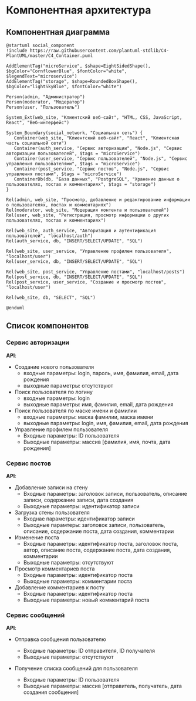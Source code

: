 # Компонентная архитектура
<!-- Состав и взаимосвязи компонентов системы между собой и внешними системами с указанием протоколов, ключевые технологии, используемые для реализации компонентов.
Диаграмма контейнеров C4 и текстовое описание. 
-->
## Компонентная диаграмма

```plantuml
@startuml social_component
!include https://raw.githubusercontent.com/plantuml-stdlib/C4-PlantUML/master/C4_Container.puml

AddElementTag("microService", $shape=EightSidedShape(), $bgColor="CornflowerBlue", $fontColor="white", $legendText="microservice")
AddElementTag("storage", $shape=RoundedBoxShape(), $bgColor="lightSkyBlue", $fontColor="white")

Person(admin, "Администратор")
Person(moderator, "Модератор")
Person(user, "Пользователь")

System_Ext(web_site, "Клиентский веб-сайт", "HTML, CSS, JavaScript, React", "Веб-интерфейс")

System_Boundary(social_network, "Социальная сеть") {
   Container(web_site, "Клиентский веб-сайт", "React", "Клиентская часть социальной сети")
   Container(auth_service, "Сервис авторизации", "Node.js", "Сервис авторизации пользователей", $tags = "microService")    
   Container(user_service, "Сервис пользователей", "Node.js", "Сервис управления пользователями", $tags = "microService") 
   Container(post_service, "Сервис постов", "Node.js", "Сервис управления постами", $tags = "microService")   
   ContainerDb(db, "База данных", "PostgreSQL", "Хранение данных о пользователях, постах и комментариях", $tags = "storage")
}

Rel(admin, web_site, "Просмотр, добавление и редактирование информации о пользователях, постах и комментариях")
Rel(moderator, web_site, "Модерация контента и пользователей")
Rel(user, web_site, "Регистрация, просмотр информации о других пользователях, постах и комментариях")

Rel(web_site, auth_service, "Авторизация и аутентификация пользователей", "localhost/auth")
Rel(auth_service, db, "INSERT/SELECT/UPDATE", "SQL")

Rel(web_site, user_service, "Управление профилем пользователя", "localhost/user")
Rel(user_service, db, "INSERT/SELECT/UPDATE", "SQL")

Rel(web_site, post_service, "Управление постами", "localhost/posts")
Rel(post_service, db, "INSERT/SELECT/UPDATE", "SQL")
Rel(post_service, user_service, "Создание и просмотр постов", "localhost/user")

Rel(web_site, db, "SELECT", "SQL")

@enduml
```
## Список компонентов

### Сервис авторизации
**API**:
-	Создание нового пользователя
      - входные параметры: login, пароль, имя, фамилия, email, дата рождения
      - выходные параметры: отсутствуют
-	Поиск пользователя по логину
     - входные параметры:  login
     - выходные параметры: имя, фамилия, email, дата рождения
-	Поиск пользователя по маске имени и фамилии
     - входные параметры: маска фамилии, маска имени
     - выходные параметры: login, имя, фамилия, email, дата рождения
-   Управление профилем пользователя
    - Входные параметры: ID пользователя
    - Выходные параметры: массив [фамилия, имя, почта, дата рождения]

### Сервис постов
**API**:
- Добавление записи на стену
  - Входные параметры: заголовок записи, пользователь, описание записи, содержание записи, дата создания
  - Выходные параметры: идентификатор записи
- Загрузка стены пользователя
  - Входнае параметры: идентификатор записи
  - Выходные парамтеры: заголовок записи, пользователь, описание, содержание поста, дата создания, комментарии
- Изменение поста
  - Входные параметры: идентификатор поста, заголовок поста, автор, описание поста, содержание поста, дата создания, комментарии
  - Выходные параметры: отсутствуют
- Просмотр комментариев поста
  - Входные параметры: идентификатор поста
  - Выходные параметры: комментарии поста
- Добавление комментариев к посту
  - Входные параметры: идентификатор поста
  - Выходные параметры: новый комментарий поста

### Сервис сообщений
**API**:
- Отправка сообщения пользователю
  - Входные параметры: ID отправителя, ID получателя
  - Выходные параметры: отсутствуют

- Получение списка сообщений для пользователя
  - Входные параметры: ID пользователя
  - Выходные параметры: массив [отправитель, получатель, дата создания сообщения]